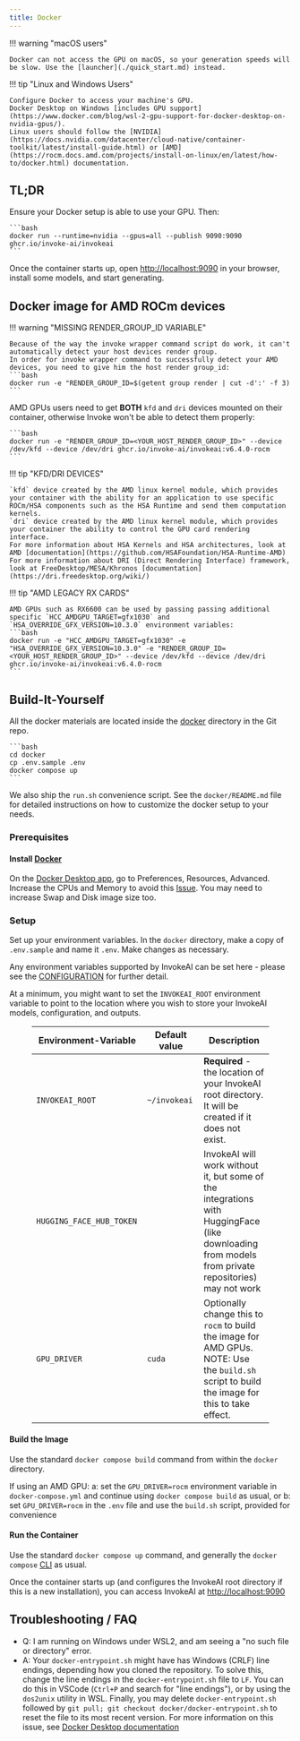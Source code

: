 ```yaml
---
title: Docker
---
```


!!! warning "macOS users"

    Docker can not access the GPU on macOS, so your generation speeds will be slow. Use the [launcher](./quick_start.md) instead.

!!! tip "Linux and Windows Users"

    Configure Docker to access your machine's GPU.
    Docker Desktop on Windows [includes GPU support](https://www.docker.com/blog/wsl-2-gpu-support-for-docker-desktop-on-nvidia-gpus/).
    Linux users should follow the [NVIDIA](https://docs.nvidia.com/datacenter/cloud-native/container-toolkit/latest/install-guide.html) or [AMD](https://rocm.docs.amd.com/projects/install-on-linux/en/latest/how-to/docker.html) documentation.

## TL;DR

Ensure your Docker setup is able to use your GPU. Then:

    ```bash
    docker run --runtime=nvidia --gpus=all --publish 9090:9090 ghcr.io/invoke-ai/invokeai
    ```

Once the container starts up, open <http://localhost:9090> in your browser, install some models, and start generating.

## Docker image for AMD ROCm devices

!!! warning "MISSING RENDER_GROUP_ID VARIABLE"

    Because of the way the invoke wrapper command script do work, it can't automatically detect your host devices render group.
    In order for invoke wrapper command to successfully detect your AMD devices, you need to give him the host render group_id:
    ```bash
    docker run -e "RENDER_GROUP_ID=$(getent group render | cut -d':' -f 3)
    ```

AMD GPUs users need to get **BOTH** `kfd` and `dri` devices mounted on their container, otherwise Invoke won't be able to detect them properly:

    ```bash
    docker run -e "RENDER_GROUP_ID=<YOUR_HOST_RENDER_GROUP_ID>" --device /dev/kfd --device /dev/dri ghcr.io/invoke-ai/invokeai:v6.4.0-rocm
    ```
!!! tip "KFD/DRI DEVICES"

    `kfd` device created by the AMD linux kernel module, which provides your container with the ability for an application to use specific ROCm/HSA components such as the HSA Runtime and send them computation kernels.
    `dri` device created by the AMD linux kernel module, which provides your container the ability to control the GPU card rendering interface.
    For more information about HSA Kernels and HSA architectures, look at AMD [documentation](https://github.com/HSAFoundation/HSA-Runtime-AMD)
    For more information about DRI (Direct Rendering Interface) framework, look at FreeDesktop/MESA/Khronos [documentation](https://dri.freedesktop.org/wiki/)

!!! tip "AMD LEGACY RX CARDS"

    AMD GPUs such as RX6600 can be used by passing passing additional specific `HCC_AMDGPU_TARGET=gfx1030` and `HSA_OVERRIDE_GFX_VERSION=10.3.0` environment variables:
    ```bash
    docker run -e "HCC_AMDGPU_TARGET=gfx1030" -e "HSA_OVERRIDE_GFX_VERSION=10.3.0" -e "RENDER_GROUP_ID=<YOUR_HOST_RENDER_GROUP_ID>" --device /dev/kfd --device /dev/dri ghcr.io/invoke-ai/invokeai:v6.4.0-rocm
    ```

## Build-It-Yourself

All the docker materials are located inside the [docker](https://github.com/invoke-ai/InvokeAI/tree/main/docker) directory in the Git repo.

    ```bash
    cd docker
    cp .env.sample .env
    docker compose up
    ```

We also ship the `run.sh` convenience script. See the `docker/README.md` file for detailed instructions on how to customize the docker setup to your needs.

### Prerequisites

#### Install [Docker](https://github.com/santisbon/guides#docker)

On the [Docker Desktop app](https://docs.docker.com/get-docker/), go to
Preferences, Resources, Advanced. Increase the CPUs and Memory to avoid this
[Issue](https://github.com/invoke-ai/InvokeAI/issues/342). You may need to
increase Swap and Disk image size too.

### Setup

Set up your environment variables. In the `docker` directory, make a copy of `.env.sample` and name it `.env`. Make changes as necessary.

Any environment variables supported by InvokeAI can be set here - please see the [CONFIGURATION](../configuration.md) for further detail.

At a minimum, you might want to set the `INVOKEAI_ROOT` environment variable
to point to the location where you wish to store your InvokeAI models, configuration, and outputs.

<figure markdown>

| Environment-Variable <img width="220" align="right"/> | Default value <img width="360" align="right"/> | Description                                                                                                                                        |
| ----------------------------------------------------- | ---------------------------------------------- | -------------------------------------------------------------------------------------------------------------------------------------------------- |
| `INVOKEAI_ROOT`                                       | `~/invokeai`                                   | **Required** - the location of your InvokeAI root directory. It will be created if it does not exist.                                              |
| `HUGGING_FACE_HUB_TOKEN`                              |                                                | InvokeAI will work without it, but some of the integrations with HuggingFace (like downloading from models from private repositories) may not work |
| `GPU_DRIVER`                                          | `cuda`                                         | Optionally change this to `rocm` to build the image for AMD GPUs. NOTE: Use the `build.sh` script to build the image for this to take effect.      |

</figure>

#### Build the Image

Use the standard `docker compose build` command from within the `docker` directory.

If using an AMD GPU:
a: set the `GPU_DRIVER=rocm` environment variable in `docker-compose.yml` and continue using `docker compose build` as usual, or
b: set `GPU_DRIVER=rocm` in the `.env` file and use the `build.sh` script, provided for convenience

#### Run the Container

Use the standard `docker compose up` command, and generally the `docker compose` [CLI](https://docs.docker.com/compose/reference/) as usual.

Once the container starts up (and configures the InvokeAI root directory if this is a new installation), you can access InvokeAI at [http://localhost:9090](http://localhost:9090)

## Troubleshooting / FAQ

- Q: I am running on Windows under WSL2, and am seeing a "no such file or directory" error.
- A: Your `docker-entrypoint.sh` might have has Windows (CRLF) line endings, depending how you cloned the repository.
  To solve this, change the line endings in the `docker-entrypoint.sh` file to `LF`. You can do this in VSCode
  (`Ctrl+P` and search for "line endings"), or by using the `dos2unix` utility in WSL.
  Finally, you may delete `docker-entrypoint.sh` followed by `git pull; git checkout docker/docker-entrypoint.sh`
  to reset the file to its most recent version.
  For more information on this issue, see [Docker Desktop documentation](https://docs.docker.com/desktop/troubleshoot/topics/#avoid-unexpected-syntax-errors-use-unix-style-line-endings-for-files-in-containers)
